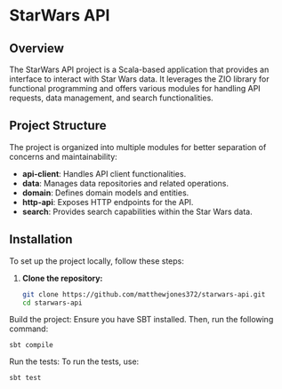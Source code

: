 # StarWars API

## Overview

The StarWars API project is a Scala-based application that provides an interface to interact with Star Wars data. It leverages the ZIO library for functional programming and offers various modules for handling API requests, data management, and search functionalities.

## Project Structure

The project is organized into multiple modules for better separation of concerns and maintainability:

- **api-client**: Handles API client functionalities.
- **data**: Manages data repositories and related operations.
- **domain**: Defines domain models and entities.
- **http-api**: Exposes HTTP endpoints for the API.
- **search**: Provides search capabilities within the Star Wars data.

## Installation

To set up the project locally, follow these steps:

1. **Clone the repository:**
   ```sh
   git clone https://github.com/matthewjones372/starwars-api.git
   cd starwars-api
Build the project:
Ensure you have SBT installed. Then, run the following command:

```sbt compile```

Run the tests:
To run the tests, use:

```sbt test```
